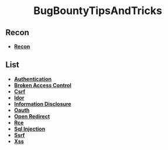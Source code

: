 <h1 align="center">BugBountyTipsAndTricks</h1>

<h2>Recon</h2>

- **[Recon](https://github.com/M4ddy-4/BugBountyTipsAndTricks/blob/main/RECON.md)**


<h2>List</h2>

- **[Authentication](https://github.com/M4ddy-4/BugBountyTipsAndTricks/blob/main/AUTHENTICATION.md)**
- **[Broken Access Control](https://github.com/M4ddy-4/BugBountyTipsAndTricks/blob/main/BROKEN%20ACCESS%20CONTROL.md)**
- **[Csrf](https://github.com/M4ddy-4/BugBountyTipsAndTricks/blob/main/CSRF.md)**
- **[Idor](https://github.com/M4ddy-4/BugBountyTipsAndTricks/blob/main/IDOR.md)**
- **[Information Disclosure](https://github.com/M4ddy-4/BugBountyTipsAndTricks/blob/main/INFORMATION%20DISCLOSURE.md)**
- **[Oauth](https://github.com/M4ddy-4/BugBountyTipsAndTricks/blob/main/OAUTH.md)**
- **[Open Redirect](https://github.com/M4ddy-4/BugBountyTipsAndTricks/blob/main/OPEN%20REDIRECT.md)**
- **[Rce](https://github.com/M4ddy-4/BugBountyTipsAndTricks/blob/main/RCE.md)**
- **[Sql Injection](https://github.com/M4ddy-4/BugBountyTipsAndTricks/blob/main/SQL%20INJECTION.md)**
- **[Ssrf](https://github.com/M4ddy-4/BugBountyTipsAndTricks/blob/main/SSRF.md)**
- **[Xss](https://github.com/M4ddy-4/BugBountyTipsAndTricks/blob/main/XSS.md)**
